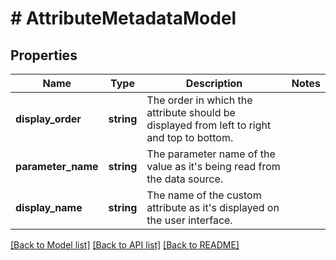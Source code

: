 # # AttributeMetadataModel

## Properties

Name | Type | Description | Notes
------------ | ------------- | ------------- | -------------
**display_order** | **string** | The order in which the attribute should be displayed from left to right and top to bottom. |
**parameter_name** | **string** | The parameter name of the value as it&#39;s being read from the data source. |
**display_name** | **string** | The name of the custom attribute as it&#39;s displayed on the user interface. |

[[Back to Model list]](../../README.md#models) [[Back to API list]](../../README.md#endpoints) [[Back to README]](../../README.md)
